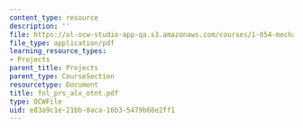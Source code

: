 ```yaml
---
content_type: resource
description: ''
file: https://ol-ocw-studio-app-qa.s3.amazonaws.com/courses/1-054-mechanics-and-design-of-concrete-structures-spring-2004/e83a9c1e21bb8aca16b35479b68e2ff1_fnl_prs_alx_otnt.pdf
file_type: application/pdf
learning_resource_types:
- Projects
parent_title: Projects
parent_type: CourseSection
resourcetype: Document
title: fnl_prs_alx_otnt.pdf
type: OCWFile
uid: e83a9c1e-21bb-8aca-16b3-5479b68e2ff1
---
```

